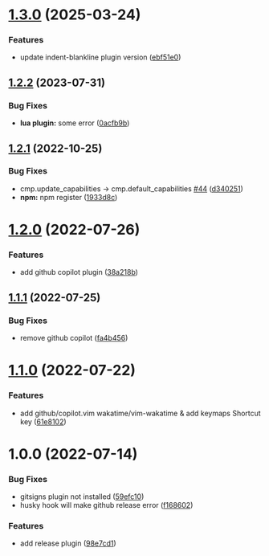 # [1.3.0](https://github.com/busyhe/nvim/compare/v1.2.2...v1.3.0) (2025-03-24)


### Features

* update indent-blankline plugin version ([ebf51e0](https://github.com/busyhe/nvim/commit/ebf51e0acbc4535277eac629be5ac590b6708bc4))

## [1.2.2](https://github.com/busyhe/nvim/compare/v1.2.1...v1.2.2) (2023-07-31)


### Bug Fixes

* **lua plugin:** some error ([0acfb9b](https://github.com/busyhe/nvim/commit/0acfb9b521cec03e171551299de6d8d2ceffbb41))

## [1.2.1](https://github.com/busyhe/nvim/compare/v1.2.0...v1.2.1) (2022-10-25)


### Bug Fixes

* cmp.update_capabilities -> cmp.default_capabilities [#44](https://github.com/busyhe/nvim/issues/44) ([d340251](https://github.com/busyhe/nvim/commit/d34025151fb4b7611dbaa6d6ff4f45e6a4fd9d4e))
* **npm:** npm register ([1933d8c](https://github.com/busyhe/nvim/commit/1933d8ca6f2e9964f9a14907251b7727d3aa5506))

# [1.2.0](https://github.com/busyhe/nvim/compare/v1.1.1...v1.2.0) (2022-07-26)


### Features

* add github copilot plugin ([38a218b](https://github.com/busyhe/nvim/commit/38a218bee5a968811e66fec7a430b40ba7fa825c))

## [1.1.1](https://github.com/busyhe/nvim/compare/v1.1.0...v1.1.1) (2022-07-25)


### Bug Fixes

* remove github copilot ([fa4b456](https://github.com/busyhe/nvim/commit/fa4b456a0804b6588ee72d5a2190ce724c219e5c))

# [1.1.0](https://github.com/busyhe/nvim/compare/v1.0.0...v1.1.0) (2022-07-22)


### Features

* add github/copilot.vim wakatime/vim-wakatime & add keymaps Shortcut key ([61e8102](https://github.com/busyhe/nvim/commit/61e81022edf2d8a6361b424569037ad45692df9b))

# 1.0.0 (2022-07-14)


### Bug Fixes

* gitsigns plugin not installed ([59efc10](https://github.com/busyhe/nvim/commit/59efc10f89b38feafabfbb6adc8d35c908cbb7fd))
* husky hook will make github release error ([f168602](https://github.com/busyhe/nvim/commit/f168602a8ab48b4259079b439e5baf3866f2f858))


### Features

* add release plugin ([98e7cd1](https://github.com/busyhe/nvim/commit/98e7cd17b1b8b2d8ef5613f79b83bac31cd5329d))
